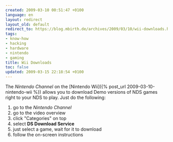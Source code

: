 ```yaml
---
created: 2009-03-10 00:51:47 +0100
language: en
layout: redirect
layout_old: default
redirect_to: https://blog.mbirth.de/archives/2009/03/10/wii-downloads.html
tags:
- know-how
- hacking
- hardware
- nintendo
- gaming
title: Wii Downloads
toc: false
updated: 2009-03-15 22:18:54 +0100
---
```


The *Nintendo Channel* on the [Nintendo Wii]({% post_url 2009-03-10-nintendo-wii %}) allows you to download Demo
versions of NDS games right to your NDS to play. Just do the following:

1. go to the *Nintendo Channel*
1. go to the video overview
1. click "Categories" on top
1. select **DS Download Service**
1. just select a game, wait for it to download
1. follow the on-screen instructions